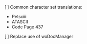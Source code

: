 [ ] Common character set translations:
* Petsciii
* ATASCII
* Code Page 437

[ ] Replace use of wxDocManager
